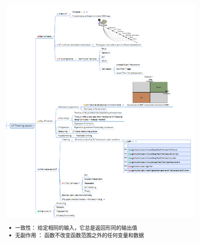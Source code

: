 ![UT_TRAINING_SESSION](UT_trainning_sessino.PNG)

- 一致性： 给定相同的输入，它总是返回形同的输出值
- 无副作用 ： 函数不改变函数范围之外的任何变量和数据

